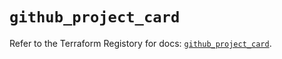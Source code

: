 # `github_project_card`

Refer to the Terraform Registory for docs: [`github_project_card`](https://registry.terraform.io/providers/integrations/github/5.31.0/docs/resources/project_card).

